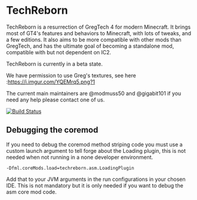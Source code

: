 # TechReborn

TechReborn is a resurrection of GregTech 4 for modern Minecraft. It brings most of GT4's features and behaviors to Minecraft, with lots of tweaks, and a few editions. It also aims to be more compatible with other mods than GregTech, and has the ultimate goal of becoming a standalone mod, compatible with but not dependent on IC2.

TechReborn is currently in a beta state.

We have permission to use Greg's textures, see here :https://i.imgur.com/YQEMrq5.png?1

The current main maintainers are @modmuss50 and @gigabit101 if you need any help please contact one of us.

[![Build Status](http://modmuss50.me:8080/buildStatus/icon?job=TechReborn)](http://modmuss50.me:8080/job/TechReborn/)

## Debugging the coremod

If you need to debug the coremod method striping code you must use a custom launch argument to tell forge about the Loading plugin, this is not needed when not running in a none developer environment.

`-Dfml.coreMods.load=techreborn.asm.LoadingPlugin`

Add that to your JVM arguments in the run configurations in your chosen IDE. This is not mandatory but it is only needed if you want to debug the asm core mod code.
